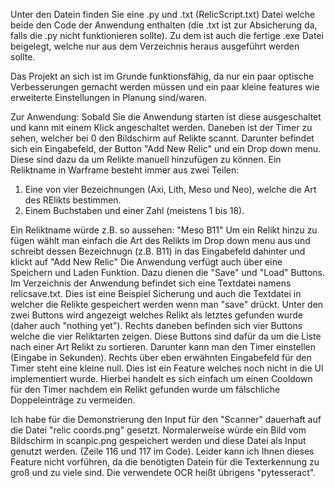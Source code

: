 Unter den Datein finden Sie eine .py und .txt (RelicScript.txt) Datei welche beide den Code der Anwendung enthalten (die .txt ist zur Absicherung da, falls die .py nicht funktionieren sollte). Zu dem ist auch die fertige .exe Datei beigelegt, welche nur aus dem Verzeichnis heraus ausgeführt werden sollte.

Das Projekt an sich ist im Grunde funktionsfähig, da nur ein paar optische Verbesserungen gemacht werden müssen und ein paar kleine features wie erweiterte Einstellungen in Planung sind/waren.

Zur Anwendung:
Sobald Sie die Anwendung starten ist diese ausgeschaltet und kann mit einem Klick angeschaltet werden. Daneben ist der Timer zu sehen, welcher bei 0 den Bildschirm auf Relikte scannt. Darunter befindet sich ein Eingabefeld, der Button "Add New Relic" und ein Drop down menu. Diese sind dazu da um Relikte manuell hinzufügen zu können.
Ein Reliktname in Warframe besteht immer aus zwei Teilen:
1. Eine von vier Bezeichnungen (Axi, Lith, Meso und Neo), welche die Art des RElikts bestimmen.
2. Einem Buchstaben und einer Zahl (meistens 1 bis 18).

Ein Reliktname würde z.B. so aussehen: "Meso B11"
Um ein Relikt hinzu zu fügen wählt man einfach die Art des Relikts im Drop down menu aus und schreibt dessen Bezeichnugn (z.B. B11) in das Eingabefeld dahinter und klickt auf "Add New Relic"
Die Anwendung verfügt auch über eine Speichern und Laden Funktion. Dazu dienen die "Save" und "Load" Buttons. Im Verzeichnis der Anwendung befindet sich eine Textdatei namens relicsave.txt. Dies ist eine Beispiel Sicherung und auch die Textdatei in welcher die Relikte gespeichert werden wenn man "save" drückt. Unter den zwei Buttons wird angezeigt welches Relikt als letztes gefunden wurde (daher auch "nothing yet"). Rechts daneben befinden sich vier Buttons welche die vier Reliktarten zeigen. Diese Buttons sind dafür da um die Liste nach einer Art Relikt zu sortieren. Darunter kann man den Timer einstellen (Eingabe in Sekunden). Rechts über eben erwähnten Eingabefeld für den Timer steht eine kleine null. Dies ist ein Feature welches noch nicht in die UI implementiert wurde. Hierbei handelt es sich einfach um einen Cooldown für den Timer nachdem ein Relikt gefunden wurde um fälschliche Doppeleinträge zu vermeiden.

Ich habe für die Demonstrierung den Input für den "Scanner" dauerhaft auf die Datei "relic coords.png" gesetzt. Normalerweise würde ein Bild vom Bildschirm in scanpic.png gespeichert werden und diese Datei als Input genutzt werden. (Zeile 116 und 117 im Code). Leider kann ich Ihnen dieses Feature nicht vorführen, da die benötigten Datein für die Texterkennung zu groß und zu viele sind. Die verwendete OCR heißt übrigens "pytesseract".
